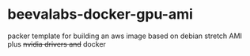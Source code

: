 # beevalabs-docker-gpu-ami

packer template for building an aws image based on debian stretch AMI plus ~~nvidia drivers and~~ docker

